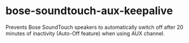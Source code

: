 # bose-soundtouch-aux-keepalive
Prevents Bose SoundTouch speakers to automatically switch off after 20 minutes of inactivity (Auto-Off feature) when using AUX channel.
